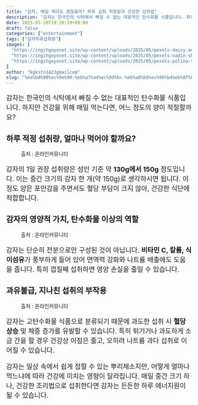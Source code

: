 ```yaml
---
title: "감자, 매일 먹어도 괜찮을까? 하루 섭취 적정량과 건강한 섭취법"
description: "감자는 한국인의 식탁에서 빠질 수 없는 대표적인 탄수화물 식품입니다. 하지만 건강을 위해 매일 먹는다면, 어느 정도의 양이 적절할까요?"
date: 2025-05-20T19:20:19+09:00
draft: false
categories: ["entertainment"]
tags: ["감자하루섭취량"]
images: [
  "https://ingihgoyonet.site/wp-content/uploads/2025/05/pexels-daisy-anderson-5581075-683x1024.jpg"
  "https://ingihgoyonet.site/wp-content/uploads/2025/05/pexels-nadin-sh-78971847-31399177-768x1024.jpg"
  "https://ingihgoyonet.site/wp-content/uploads/2025/05/pexels-polina-tankilevitch-4110462-683x1024.jpg"
]
author: "kgkstn1423gmailcom"
slug: "%ea%b0%90%ec%9e%90-%eb%a7%a4%ec%9d%bc-%eb%a8%b9%ec%96%b4%eb%8f%84-%ea%b4%9c%ec%b0%ae%ec%9d%84%ea%b9%8c-%ed%95%98%eb%a3%a8-%ec%84%ad%ec%b7%a8-%ec%a0%81%ec%a0%95%eb%9f%89%ea%b3%bc-%ea%b1%b4%ea%b0%95"
---
```


<p style="font-size:18px">감자는 한국인의 식탁에서 빠질 수 없는 대표적인 탄수화물 식품입니다. 하지만 건강을 위해 매일 먹는다면, 어느 정도의 양이 적절할까요?</p> <h2 >하루 적정 섭취량, 얼마나 먹어야 할까요?</h2> <figure ><img src="https://ingihgoyonet.site/wp-content/uploads/2025/05/pexels-daisy-anderson-5581075-683x1024.jpg" alt="" style="aspect-ratio:16/9;object-fit:cover"/><figcaption >출처 : 온라인커뮤니티</figcaption></figure> <p style="font-size:18px">감자의 1일 권장 섭취량은 성인 기준 약 <strong>130g에서 150g</strong> 정도입니다. 이는 중간 크기의 감자 한 개(약 150g)로 생각하시면 됩니다. 이 정도 양은 포만감을 주면서도 혈당 부담이 크지 않아, 건강한 식단에 적합합니다.</p> <h2 >감자의 영양적 가치, 탄수화물 이상의 역할</h2> <figure ><img src="https://ingihgoyonet.site/wp-content/uploads/2025/05/pexels-nadin-sh-78971847-31399177-768x1024.jpg" alt="" style="aspect-ratio:16/9;object-fit:cover"/><figcaption >출처 : 온라인커뮤니티</figcaption></figure> <p style="font-size:18px">감자는 단순히 전분으로만 구성된 것이 아닙니다. <strong>비타민 C, 칼륨, 식이섬유</strong>가 풍부하게 들어 있어 면역력 강화와 나트륨 배출에도 도움을 줍니다. 특히 껍질째 섭취하면 영양 손실을 줄일 수 있습니다.</p> <h2 >과유불급, 지나친 섭취의 부작용</h2> <figure ><img src="https://ingihgoyonet.site/wp-content/uploads/2025/05/pexels-polina-tankilevitch-4110462-683x1024.jpg" alt="" style="aspect-ratio:16/9;object-fit:cover"/><figcaption >출처 : 온라인커뮤니티</figcaption></figure> <p style="font-size:18px">감자는 고탄수화물 식품으로 분류되기 때문에 과도한 섭취 시 <strong>혈당 상승</strong> 및 체중 증가를 유발할 수 있습니다. 특히 튀기거나 과도하게 소금 간을 할 경우 건강상 이점은 줄고, 오히려 나트륨 과다 섭취로 이어질 수 있습니다.</p> <p style="font-size:18px">감자는 일상 속에서 쉽게 접할 수 있는 뿌리채소지만, 어떻게 얼마나 먹느냐에 따라 건강에 미치는 영향이 달라집니다. 매일 중간 크기 하나, 건강한 조리법으로 섭취한다면 감자는 든든한 하루 에너지원이 될 수 있습니다.</p>